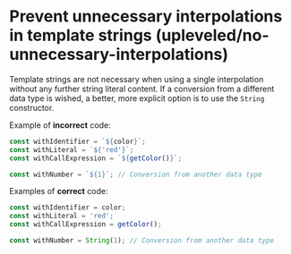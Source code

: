 # Prevent unnecessary interpolations in template strings (upleveled/no-unnecessary-interpolations)

Template strings are not necessary when using a single interpolation without any further string literal content. If a conversion from a different data type is wished, a better, more explicit option is to use the `String` constructor.

Example of **incorrect** code:

```js
const withIdentifier = `${color}`;
const withLiteral = `${'red'}`;
const withCallExpression = `${getColor()}`;

const withNumber = `${1}`; // Conversion from another data type
```

Examples of **correct** code:

```js
const withIdentifier = color;
const withLiteral = 'red';
const withCallExpression = getColor();

const withNumber = String(1); // Conversion from another data type
```
